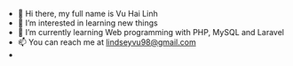 - 👋 Hi there, my full name is Vu Hai Linh
- 👀 I’m interested in learning new things
- 🌱 I’m currently learning Web programming with PHP, MySQL and Laravel
- 📫 You can reach me at lindseyvu98@gmail.com
- <!-- - 💞️ I’m looking to collaborate on ... -->

<!---
vuhailinhdn98/vuhailinhdn98 is a ✨ special ✨ repository because its `README.md` (this file) appears on your GitHub profile.
You can click the Preview link to take a look at your changes.
--->

